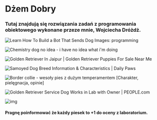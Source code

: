 # Dżem Dobry

### Tutaj znajdują się rozwiązania zadań z programowania obiektowego wykonane przeze mnie, Wojciecha Dróżdż. 

![Learn How To Build a Bot That Sends Dog Images: programming](https://external-preview.redd.it/eZ6Uvn46UfbeOPoleKa36-DjT3Kp8AIf80NzKN1g_bg.jpg?auto=webp&s=71af0dbeca43f7bf63da7355c4f974c53e7e48b6)

![Chemistry dog no idea - i have no idea what i'm doing](https://memegenerator.net/img/instances/50289227.jpg)

![Golden Retriever In Jaipur | Golden Retriever Puppies For Sale Near Me](https://dogsshop.in/wp-content/uploads/2021/07/golden-reteiever.jpg)

![Samoyed Dog Breed Information &amp; Characteristics | Daily Paws](https://imagesvc.meredithcorp.io/v3/mm/image?url=https%3A%2F%2Fstatic.onecms.io%2Fwp-content%2Fuploads%2Fsites%2F47%2F2021%2F02%2F18%2Fsamoyed-two-puppies-grass-201760029.jpg)



![Border collie - wesoły pies z dużym temperamentem [Charakter, pielęgnacja,  opinie]](https://bi.im-g.pl/im/88/dc/19/z27116424Q,Border-collie---wesoly-pies-z-duzym-temperamentem-.jpg)

![Golden Retriever Service Dog Works in Lab with Owner | PEOPLE.com](https://imagesvc.meredithcorp.io/v3/mm/image?url=https%3A%2F%2Fstatic.onecms.io%2Fwp-content%2Fuploads%2Fsites%2F20%2F2021%2F03%2F05%2Fscience-pup-in-644774-2000.jpg&q=85)

![img](https://lh3.googleusercontent.com/uf9JyeaVJO0S1Fjt3S2956Z0to-PHgx30TLms0mASI9V1wt_ziQT6_PvY5PmqAWnhMxRftxh8LpuFYSrnwffLejA9-fGq6vutuZMwMNLNj5fnGpBocaQxleReZxdBOCL9Zugb9Fl-TCdh4ETXKrweAUKFGEsVqmhBXUd2OZeCjvsuI79nPv8gBRhHATXn_N2rBz75aiVpxr5wKIaet5vXMSxRTusa5AnFDFJ-Q9m4eBy8LcXm72JRiHVUnO1sIyDaYumWKmOWVeJYowTj0MoBsoqq_ZjnXvJDWDgIozHd16Q7cEsWYivu4i0CN1sdDBlfVUr_cjopxLNQPCiHf8L08usoYFX7gE0SRmLhsaapJ-PSymhQTwcwDJ3k-7XxcE4QQUHk93QPtijo9gXSOvCBgqV93aWUR_IQbQeyfX4lwq89LNHQbmys2R3Zef3ELYOHqmkxGn6Bz6P-wjcMF8URhjK5shqgW1Y73PZFXtdMRK7s6Vr0c491vwoBeJbmCa9OvWgkXpwgvxUshFuCfPBrxNYPm4N1IZAc_QObcn-WoDeEm2V84zMpv8Gw5WjmxL0RIuWyUccDBZIDLqVEVQ6CL3a9vZsXYlEmYBeeVNjvc0zHdExdwhEuw3OTnUVRgCuXmXrKVW2X1Dz8r-mdWB70K-BBGeHgl_ozKAoUhU0srqbvQg1-1bDU6bBbu3ZHHQH-ZjPf6G-XamMhIbp2LeNDza6=w1282-h962-no?authuser=0)

#### Pragnę poinformować że każdy piesek to +1 do oceny z laboratorium. 




